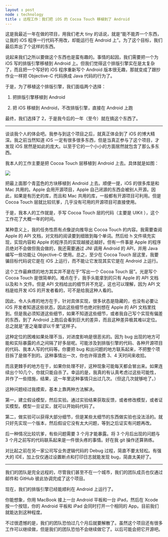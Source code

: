 ```yaml
---
layout : post
node : technology
title : 远程工作：我们把 iOS 的 Cocoa Touch 移植到了 Android
---
```


这是我最近一年在做的项目，用我们老大 tiny 的话说，就是“能不能弄一个东西，让我的 iOS 程序一行代码不用改，却能运行在 Android 上”。为了这个目标，我们最后弄出了个这样的东西。

说起来我们之所以要做这个东西也是蛮有趣的。事情的起因，我们需要把一个为 iOS 写的排版引擎移植到 Android 上。但我们觉得这个排版引擎实在是太复杂了，而且把一个写好的 iOS 程序重新写个 Android 版本很无趣，那就变成了跟抄作业一样把 Objective-C 代码换成 Java 代码的行为了。

于是，为了移植这个排版引擎，我们面临两个选择：

1. 把排版引擎移植到 Android

2. 把 iOS 移植到 Android，不改排版引擎，直接在 Android 上跑

最终，我们选择了 2，于是我今后的一年（至今）就在搞这个东西了。

----

谈谈我个人的体会吧。我参与到这个项目之后，就真正体会到了 iOS 的博大精深。我之前当然知道 iOS 一定有很多很多东西，但是当真正参与了这个项目，才发现 iOS 居然是如此的庞大。以至于它的一个小小的方面居然就包含了那么多东西。

我本人的工作主要是把 Cocoa Touch 层移植到 Android 上去。具体就是如图：

![](https://cloud.githubusercontent.com/assets/14900772/15962044/fda0bb36-2f3a-11e6-90c6-6f9dc6b62a65.jpg)

把最上面那个青蓝色的方块移植到 Android 上去。顺便一提，iOS 的很多库是和 Mac 共用的。Apple 会用开源项目，Apple 自己闭源的东西会被别人开源。因此，如果是有历史的库，而且和 Mac 共用的库，一般都有开源项目可利用。但是 Cocoa Touch 层就比较坑爹，几乎没有可用的开源项目可直接使用。

于是，我本人的工作就是，手写 Cocoa Touch 层的代码（主要是 UIKit ），这个工作花了大概一年的时间。

某种意义上，我的任务性质有点像逆向推导出 Cocoa Touch 的内容。我需要查阅 Apple 的 API 文档，对文档的阅读要到细致到每个单词。然后给 h 文件填充实现，实现内容和 Apple 的程序员的实现越接近越好。但有一件事是 Apple 的程序员绝对不会做但我会做的，我还需要通过 JNI 调用 Android 的 API，并用 Java 编写一些功能让 Objective-C 使用。总之，至少在 Cocoa Touch 层这里，我要骗目标代码说它是在 iOS 上运行，而不能让它发现其实它是在 Android 上运行。

这个工作最麻烦的地方其实并不是在于“写出一个 Cocoa Touch 层”。光是写个 Cocoa Touch 是很简单的。难点在于，我手头能拿到的只有 Apple 的 API 文档以及和 h 文件。但是 API 文档给出的细节并不充足，这也可以理解，因为 API 文档是给开发 iOS 的开发者看的，可不是给我这种人看的。

因此，令人头疼的地方在于，针对具体实现，很多状态是隐藏的，也没有必要让 iOS 开发者知道这些状态，因此这些细节也绝对别想在 Apple 的 API 文档里找到。但是我必须知道这些细节，如果不知道这些细节，或者我自己写个实现有偏差的东西，到了 Android 上跑后会看到巨大的差异，而且这种差异极其难以定位。总之就是“差之毫厘谬以千里”这样子。

这种定位的困难如果处理不当，对进度影响是很恶劣的。因为 bug 出现的地方可能和实际暴露的点之间隔了好多层呢。可能涉及到排版引擎的代码、各种开源项目的代码、我本人写的代码等。你要把 bug 和出问题的地方联系起来，不把整个项目拆了是做不到的。这种事情出一次，你也许得浪费 3、4 天时间来收拾。

而且更棘手的地方在于，如果你处理不好，这种现象可能每天都会冒出来。如果连续出个10几个，你就只能自杀了。幸运的是，我真的有认真考虑过这些可能性，并作了一些措施，结果，这一年里这种事情只出过几次。（但这几次就够呛了。）

这种问题经过我摸索，基本上靠两种方法解决。

第一，建立假设模型，然后实验。通过实验结果获取反馈，或者修改模型，或者证实模型。模型一旦证实，就可以开始码代码了。

第二，做实验可以获得大部分细节，但是某些太细节的东西做实验也没法活的。就只好先实现一个版本，然后假设它没有太大问题，等到之后证实有问题再改。

后一种情况比较坑爹，有些问题需要 3 个月才能暴露。将 3 个月后出现的问题与 3 个月之前写的代码联系起来是一件很头疼的事情。好在我 git 操作还算熟练。

对比起之前在另一家公司写业务逻辑代码的 Debug 过程，简直不要太轻松。有强大的 IDE，加上仅仅通过设置断点和打印日志就能发现 bug，简直太美好了。

----

我们的团队是完全远程的，尽管我们甚至不在一个城市，我们的团队成员也仅通过邮件和 GitHub 彼此协调完成了这个项目。

现在，我们的排版引擎已经能顺利在 Android 上运行了。

你能想象，你用 MacBook 接上一台 Android 平板和一台 iPad，然后在 Xcode 按一个按钮，你的 Android 平板和 iPad 会同时打开一个相同的 App。目前我们就能达到这种程度。

不过很遗憾的是，我们的团队恐怕过几个月后就要解散了。虽然这个项目还有很多工作可以继续做，但是我们的团队恐怕不会继续做它了。以后可能会把它开源吧。
